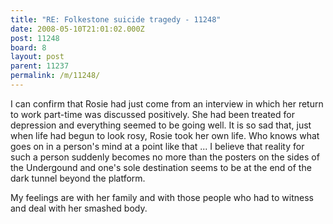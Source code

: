 ```yaml
---
title: "RE: Folkestone suicide tragedy - 11248"
date: 2008-05-10T21:01:02.000Z
post: 11248
board: 8
layout: post
parent: 11237
permalink: /m/11248/
---
```

I can confirm that Rosie had just come from an interview in which her return to work part-time was discussed positively. She had been treated for depression and everything seemed to be going well. It is so sad that, just when life had begun to look rosy, Rosie took her own life. Who knows what goes on in a person's mind at a point like that ... I believe that reality for such a person suddenly becomes no more than the posters on the sides of the Undergound and one's sole destination seems to be at the end of the dark tunnel beyond the platform.

My feelings are with her family and with those people who had to witness and deal with her smashed body.
